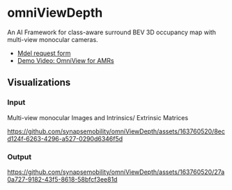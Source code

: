 
# omniViewDepth
An AI Framework for class-aware surround BEV 3D occupancy map with multi-view monocular cameras.

* [Mdel request form](https://forms.gle/2JLW8mkCmrBkLmZw8)
* [Demo Video: OmniView for AMRs](https://www.youtube.com/watch?v=T_HIsUSDyoQ&ab_channel=SynapseMobility)

## Visualizations
### Input
Multi-view monocular Images and Intrinsics/ Extrinsic Matrices 


https://github.com/synapsemobility/omniViewDepth/assets/163760520/8ecd124f-6263-4296-a527-0290d6346f5d


### Output


https://github.com/synapsemobility/omniViewDepth/assets/163760520/27a0a727-9182-43f5-8618-58bfcf3ee81d


